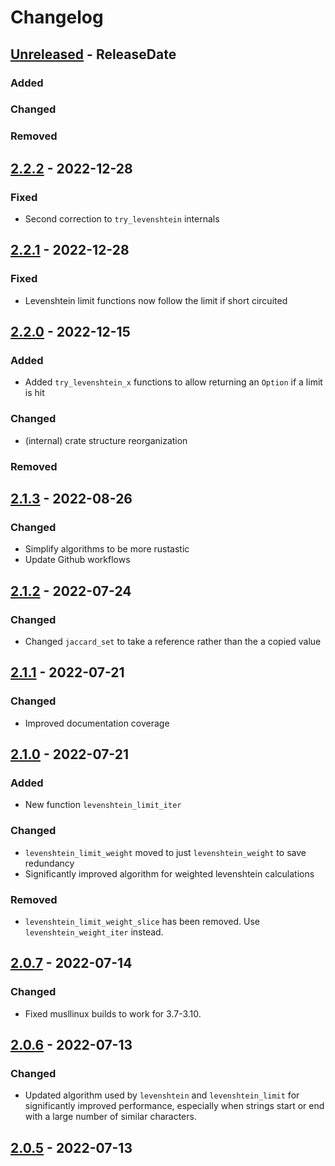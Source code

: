 # Changelog

<!-- next-header -->

## [Unreleased] - ReleaseDate

### Added

### Changed

### Removed



## [2.2.2] - 2022-12-28

### Fixed

- Second correction to `try_levenshtein` internals


## [2.2.1] - 2022-12-28

### Fixed

- Levenshtein limit functions now follow the limit if short circuited



## [2.2.0] - 2022-12-15

### Added

- Added `try_levenshtein_x` functions to allow returning an `Option` if a limit
  is hit

### Changed

- (internal) crate structure reorganization

### Removed



## [2.1.3] - 2022-08-26

### Changed

- Simplify algorithms to be more rustastic
- Update Github workflows



## [2.1.2] - 2022-07-24

### Changed

- Changed `jaccard_set` to take a reference rather than the a copied value



## [2.1.1] - 2022-07-21

### Changed

- Improved documentation coverage



## [2.1.0] - 2022-07-21

### Added

- New function `levenshtein_limit_iter`

### Changed

- `levenshtein_limit_weight` moved to just `levenshtein_weight` to save
  redundancy
- Significantly improved algorithm for weighted levenshtein calculations

### Removed

- `levenshtein_limit_weight_slice` has been removed. Use
  `levenshtein_weight_iter` instead.


## [2.0.7] - 2022-07-14

### Changed

- Fixed musllinux builds to work for 3.7-3.10.


## [2.0.6] - 2022-07-13

<!-- ### Added -->

### Changed

- Updated algorithm used by `levenshtein` and `levenshtein_limit` for
  significantly improved performance, especially when strings start or end with
  a large number of similar characters.


## [2.0.5] - 2022-07-13

<!-- next-url -->
[Unreleased]: https://github.com/pluots/stringmetrics/compare/v2.2.2...HEAD
[2.2.2]: https://github.com/pluots/stringmetrics/compare/v2.2.1...v2.2.2
[2.2.1]: https://github.com/pluots/stringmetrics/compare/v2.2.0...v2.2.1
[2.2.0]: https://github.com/pluots/stringmetrics/compare/v2.1.3...v2.2.0
[2.1.3]: https://github.com/pluots/stringmetrics/compare/v2.1.2...v2.1.3
[2.1.2]: https://github.com/pluots/stringmetrics/compare/v2.1.1...v2.1.2
[2.1.1]: https://github.com/pluots/stringmetrics/compare/v2.1.0...v2.1.1
[2.1.0]: https://github.com/pluots/stringmetrics/compare/v2.0.7...v2.1.0
[2.0.7]: https://github.com/pluots/stringmetrics/compare/v2.0.6...v2.0.7
[2.0.6]: https://github.com/pluots/stringmetrics/compare/v2.0.5...v2.0.6
[2.0.5]: https://github.com/pluots/stringmetrics/compare/v2.0.4...v2.0.5
